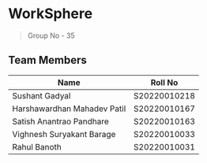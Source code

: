 # WorkSphere

> Group No - 35


## Team Members

| Name                        | Roll No      |
| --------------------------- | ------------ |
| Sushant Gadyal              | S20220010218 |
| Harshawardhan Mahadev Patil | S20220010167 |
| Satish Anantrao Pandhare    | S20220010163 |
| Vighnesh Suryakant Barage   | S20220010033 |
| Rahul Banoth                | S20220010031 |
